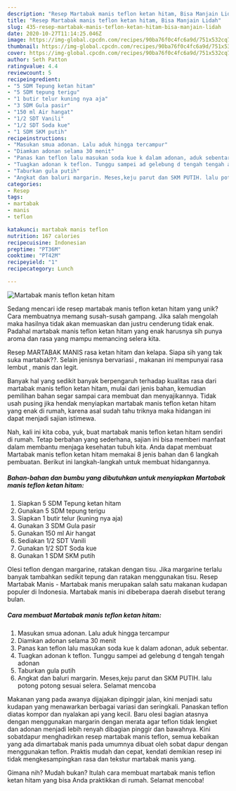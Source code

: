 ```yaml
---
description: "Resep Martabak manis teflon ketan hitam, Bisa Manjain Lidah"
title: "Resep Martabak manis teflon ketan hitam, Bisa Manjain Lidah"
slug: 435-resep-martabak-manis-teflon-ketan-hitam-bisa-manjain-lidah
date: 2020-10-27T11:14:25.046Z
image: https://img-global.cpcdn.com/recipes/90ba76f0c4fc6a9d/751x532cq70/martabak-manis-teflon-ketan-hitam-foto-resep-utama.jpg
thumbnail: https://img-global.cpcdn.com/recipes/90ba76f0c4fc6a9d/751x532cq70/martabak-manis-teflon-ketan-hitam-foto-resep-utama.jpg
cover: https://img-global.cpcdn.com/recipes/90ba76f0c4fc6a9d/751x532cq70/martabak-manis-teflon-ketan-hitam-foto-resep-utama.jpg
author: Seth Patton
ratingvalue: 4.4
reviewcount: 5
recipeingredient:
- "5 SDM Tepung ketan hitam"
- "5 SDM tepung terigu"
- "1 butir telur kuning nya aja"
- "3 SDM Gula pasir"
- "150 ml Air hangat"
- "1/2 SDT Vanili"
- "1/2 SDT Soda kue"
- "1 SDM SKM putih"
recipeinstructions:
- "Masukan smua adonan. Lalu aduk hingga tercampur"
- "Diamkan adonan selama 30 menit"
- "Panas kan teflon lalu masukan soda kue k dalam adonan, aduk sebentar."
- "Tuagkan adonan k teflon. Tunggu sampei ad gelebung d tengah tengah adonan"
- "Taburkan gula putih"
- "Angkat dan baluri margarin. Meses,keju parut dan SKM PUTIH. lalu potong potong sesuai selera. Selamat mencoba"
categories:
- Resep
tags:
- martabak
- manis
- teflon

katakunci: martabak manis teflon 
nutrition: 167 calories
recipecuisine: Indonesian
preptime: "PT36M"
cooktime: "PT42M"
recipeyield: "1"
recipecategory: Lunch

---
```



![Martabak manis teflon ketan hitam](https://img-global.cpcdn.com/recipes/90ba76f0c4fc6a9d/751x532cq70/martabak-manis-teflon-ketan-hitam-foto-resep-utama.jpg)

Sedang mencari ide resep martabak manis teflon ketan hitam yang unik? Cara membuatnya memang susah-susah gampang. Jika salah mengolah maka hasilnya tidak akan memuaskan dan justru cenderung tidak enak. Padahal martabak manis teflon ketan hitam yang enak harusnya sih punya aroma dan rasa yang mampu memancing selera kita.

Resep MARTABAK MANIS rasa ketan hitam dan kelapa. Siapa sih yang tak suka martabak??. Selain jenisnya bervariasi , makanan ini mempunyai rasa lembut , manis dan legit.

Banyak hal yang sedikit banyak berpengaruh terhadap kualitas rasa dari martabak manis teflon ketan hitam, mulai dari jenis bahan, kemudian pemilihan bahan segar sampai cara membuat dan menyajikannya. Tidak usah pusing jika hendak menyiapkan martabak manis teflon ketan hitam yang enak di rumah, karena asal sudah tahu triknya maka hidangan ini dapat menjadi sajian istimewa.


Nah, kali ini kita coba, yuk, buat martabak manis teflon ketan hitam sendiri di rumah. Tetap berbahan yang sederhana, sajian ini bisa memberi manfaat dalam membantu menjaga kesehatan tubuh kita. Anda dapat membuat Martabak manis teflon ketan hitam memakai 8 jenis bahan dan 6 langkah pembuatan. Berikut ini langkah-langkah untuk membuat hidangannya.

<!--inarticleads1-->

##### Bahan-bahan dan bumbu yang dibutuhkan untuk menyiapkan Martabak manis teflon ketan hitam:

1. Siapkan 5 SDM Tepung ketan hitam
1. Gunakan 5 SDM tepung terigu
1. Siapkan 1 butir telur (kuning nya aja)
1. Gunakan 3 SDM Gula pasir
1. Gunakan 150 ml Air hangat
1. Sediakan 1/2 SDT Vanili
1. Gunakan 1/2 SDT Soda kue
1. Gunakan 1 SDM SKM putih


Olesi teflon dengan margarine, ratakan dengan tisu. Jika margarine terlalu banyak tambahkan sedikit tepung dan ratakan menggunakan tisu. Resep Martabak Manis - Martabak manis merupakan salah satu makanan kudapan populer di Indonesia. Martabak manis ini dibeberapa daerah disebut terang bulan. 

<!--inarticleads2-->

##### Cara membuat Martabak manis teflon ketan hitam:

1. Masukan smua adonan. Lalu aduk hingga tercampur
1. Diamkan adonan selama 30 menit
1. Panas kan teflon lalu masukan soda kue k dalam adonan, aduk sebentar.
1. Tuagkan adonan k teflon. Tunggu sampei ad gelebung d tengah tengah adonan
1. Taburkan gula putih
1. Angkat dan baluri margarin. Meses,keju parut dan SKM PUTIH. lalu potong potong sesuai selera. Selamat mencoba


Makanan yang pada awanya dijajakan dipinggir jalan, kini menjadi satu kudapan yang menawarkan berbagai variasi dan seringkali. Panaskan teflon diatas kompor dan nyalakan api yang kecil. Baru olesi bagian atasnya dengan menggunakan margarin dengan merata agar teflon tidak lengket dan adonan menjadi lebih renyah dibagian pinggir dan bawahnya. Kini sobatdapur menghadirkan resep martabak manis teflon, semua kebaikan yang ada dimartabak manis pada umumnya dibuat oleh sobat dapur dengan menggunakan teflon. Praktis mudah dan cepat, kendati demikian resep ini tidak mengkesampingkan rasa dan tekstur martabak manis yang. 

Gimana nih? Mudah bukan? Itulah cara membuat martabak manis teflon ketan hitam yang bisa Anda praktikkan di rumah. Selamat mencoba!
